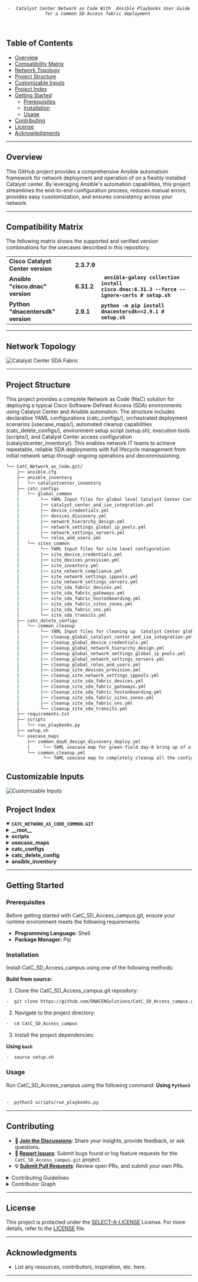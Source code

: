 <p align="center">
	<em><code>-  Catalyst Center Network as Code With  Ansible Playbooks User Guide for a common SD Access fabric deployment </code></em>
</p>
<p align="center"><!-- default option, no dependency badges. -->
</p>
<p align="center">
	<!-- default option, no dependency badges. -->
</p>
<br>



##  Table of Contents

-  [Overview](#Overview )
-  [Compatibility Matrix](#compatibility-matrix )
-  [Network Topology](#network-topology )
- [ Project Structure](#project-structure)
- [ Customizable Inputs](#customizable-inputs)
- [ Project Index](#project-index)
- [ Getting Started](#getting-started)
  - [ Prerequisites](#prerequisites)
  - [ Installation](#installation)
  - [ Usage](#usage)
- [ Contributing](#contributing)
- [ License](#license)
- [ Acknowledgments](#acknowledgments)

---
##  Overview
This GitHub project provides a comprehensive Ansible automatioin framework for network deployment and operation of on a freshly installed Catalyst center. By leveraging Ansible's automation capabilities, this project streamlines the end-to-end configuration process, reduces manual errors, provides easy cusotomization, and ensures consistency across your network.

---
##  Compatibility Matrix
The following matrix shows the supported and verified version combinations for the usecases described in this repository.
			<table>
			<tr>
				<td><b>Cisco Catalyst Center version	</b></td>
				<td><b>2.3.7.9</b></td>
			</tr>
			<tr>
				<td><b>Ansible "cisco.dnac" version</b></td>
				<td><b>6.31.2</b></td>
				<td><b><code> ansible-galaxy collection install cisco.dnac:6.31.3 --force --ignore-certs # setup.sh </code></b></td>
			</tr>
			<tr>
				<td><b>Python "dnacentersdk" version </b></td>
				<td><b>2.9.1</b></td>
				<td><b><code>python -m pip install dnacentersdk==2.9.1 # setup.sh </code></b></td>
			</tr>
			</table>

---
## Network Topology
![Catalyst Center SDA Fabric](images_common/Catc_Common.jpg)

---
##  Project Structure
This project provides a complete Network as Code (NaC) solution for deploying  a typical Cisco Software-Defined Access (SDA) environments using Catalyst Center and Ansible automation. The structure includes declarative YAML configurations (catc_configs/), orchestrated deployment scenarios (usecase_maps/), automated cleanup capabilities (catc_delete_configs/), environment setup script (setup.sh), execution tools (scripts/), and Catalyst Center access configuration (catalystcenter_inventory/). This enables network IT teams to achieve repeatable, reliable SDA deployments with full lifecycle management from initial network setup through ongoing operations and decommissioning.

```sh
└── CatC_Network_as_Code.git/
    ├── ansible.cfg
    ├── ansible_inventory
    │   └── catalystcenter_inventory
    ├── catc_configs
    │   └── global_common
    |        └── YAML Input files for global level Catalyst Center Configurations, i.e. ISE Integrations, Global Credentials, Global IP Pools etc. 
    |        |── catalyst_center_and_ise_integration.yml
    |        |── device_credentials.yml
    |        |── devices_discovery.yml
    |        |── network_hierarchy_design.yml
    |        |── network_settings_global_ip_pools.yml
    |        |── network_settings_servers.yml
    |        └── roles_and_users.yml
    │   └── sites_common
    |        └── YAML Input files for site level configuration 
    |        |── site_device_credentials.yml
    |        |── site_devices_provision.yml
    |        |── site_inventory.yml
    |        |── site_network_compliance.yml
    |        |── site_network_settings_ippools.yml
    |        |── site_network_settings_servers.yml
    |        |── site_sda_fabric_devices.yml
    |        |── site_sda_fabric_gateways.yml
    |        |── site_sda_fabric_hostonboarding.yml
    |        |── site_sda_fabric_sites_zones.yml
    | 	     |── site_sda_fabric_vns.yml
    | 	     └── site_sda_transits.yml
    ├── catc_delete_configs
    │   └── common_cleanup
    |        └── YAML Input files for cleaning up  Catalyst Center global and site level configurations
    |        |── cleanup_global_catalyst_center_and_ise_integration.yml
    |        |── cleanup_global_device_credentials.yml
    |        |── cleanup_global_network_hierarchy_design.yml
    |        |── cleanup_global_network_settings_global_ip_pools.yml
    |        |── cleanup_global_network_settings_servers.yml
    |        |── cleanup_global_roles_and_users.yml
    |        |── cleanup_site_devices_provision.yml
    |        |── cleanup_site_network_settings_ippools.yml
    |        |── cleanup_site_sda_fabric_devices.yml
    |        |── cleanup_site_sda_fabric_gateways.yml
    |        |── cleanup_site_sda_fabric_hostonboarding.yml
    |        |── cleanup_site_sda_fabric_sites_zones.yml
    | 	     |── cleanup_site_sda_fabric_vns.yml
    | 	     └── cleanup_site_sda_transits.yml
    ├── requirements.txt
    ├── scripts
    │   └── run_playbooks.py
    ├── setup.sh
    └── usecase_maps
        ├── common_day0_design_discovery_deploy.yml
        |     └── YAML usecase map for green-field day-0 bring up of a common sd-access fabric deployment managed by CatC.
    	└── common_cleanup.yml
              └── YAML usecase map to completely cleanup all the configurations from CatC. 
```

## Customizable Inputs
![Customizable Inputs](images_common/guideline_common.png)

##  Project Index
<details open>
	<summary><b><code>CATC_NETWORK_AS_CODE_COMMON.GIT</code></b></summary>
	<details> <!-- __root__ Submodule -->
		<summary><b>__root__</b></summary>
		<blockquote>
			<table>
			<tr>
				<td><b><a href='https://github.com/DNACENSolutions/NetworkasCode_CVPs/tree/main/nac_common/NaC_1_0_Common/setup.sh'>setup.sh</a></b></td>
				<td><code>-  Setup script to create your python environment and install Catalyst Center Python SDK (dnacentersdk) and Ansible collection (cisco.dnac)</code></td>
			</tr>
			<tr>
				<td><b><a href='https://github.com/DNACENSolutions/NetworkasCode_CVPs/tree/main/nac_common/NaC_1_0_Common/requirements.txt'>requirements.txt</a></b></td>
				<td><code>-  This file contains the required python modules. This file is used by setup.sh script</code></td>
			</tr>
			</table>
		</blockquote>
	</details>
	<details> <!-- scripts Submodule -->
		<summary><b>scripts</b></summary>
		<blockquote>
			<table>
			<tr>
				<td><b><a href='https://github.com/DNACENSolutions/NetworkasCode_CVPs/tree/main/nac_common/NaC_1_0_Common/scripts/run_playbooks.py'>run_playbooks.py</a></b></td>
				<td><code>-  This Python tool is to run the Ansible playbooks with Inputs files preprogrammed in the usecase_maps files. The Tools lets you choose option to Validate the input, Execute the playbook or do both. Further it gives option for user to run the Catalyst Center Configuration usecases individually, or in a sub-group of usecase , or all the usecase in the order specified in the input file selected from usecase_maps directory.</code></td>
			</tr>
			</table>
		</blockquote>
	</details>
	<details> <!-- usecase_maps Submodule -->
		<summary><b>usecase_maps </b></summary>
		<blockquote>
			<table>
			<tr>
			    <td><b><a href='https://github.com/DNACENSolutions/NetworkasCode_CVPs/tree/main/nac_common/NaC_1_0_Common/usecase_maps/common_day0_design_discovery_deploy.yml'>common_day0_design_discovery_deploy.yml</a></b></td>
                <td> - This yaml usecase deploys a typical campus fabric. <br> 
				- This usecase consists of 19 operations in below sequence :<br><br>
                #    Step_01_Global RBAC Management <br>
                #    Step_02_Global AAA Integration  <br>
                #    Step_03_Global Device Credetials <br>
                #    Step_04_Global Devices Discovery <br>
                #    Step_05_Global Network Site Hierachy  <br>
                #    Step_06_Global Network Settings (ISE, DHCP, DNS, NTP etc) <br> 
                #    Step_07_Global IP Address Pool allocation <br> 
                #    Step_08_site Device Credetials<br> 
                #    Step_09_site Network Settings <br> 
                #    Step_10_site IP Pool reservation<br> 
                #    Step_11_site Device invenotry roles<br> 
                #    Step_12_site Device provision to site<br> 
                #    Step_13_site Fabric Sites and Zones<br> 
                #    Step_14_site Fabric Transits<br> 
                #    Step_15_site Fabric VNs<br> 
                #    Step_16_site Fabric L2L3 gateways <br>
                #    Step_17_site Fabric Device Deploy - B, C, E <br>
                #    Step_18_site Fabric Edge Host on Boarding <br>
                #    Step_19_site Network Compliance <br>
                </td>
			</tr>
			<tr>
				<td><b><a href='https://github.com/DNACENSolutions/NetworkasCode_CVPs/tree/main/nac_common/NaC_1_0_Common/usecase_maps/common_cleanup.yml'>common_cleanup.yml</a></b></td>
                <td>
                - This yaml usecase completely cleanup all the configurations (global level and site level)  from CatC. <br>
                - This usecase consists of 14 operations in below sequence :<br><br>
                #    Step_01 Cleanup Site Fabric Edge Host on Boarding<br>
                #    Step_02 Cleanup Site Fabric Devices<br>
                #    Step_03 Cleanup Site Fabric L2L3 gateways<br>
                #    Step_04 Cleanup Site Fabric Virtual Networks<br>
                #    Step_05 Cleanup Site Fabric Transits<br>
                #    Step_06 Cleanup Site Fabric Sites and Zones<br>
                #    Step_07 Cleanup Site Provisioned Devices<br>
                #    Step_08 Cleanup Site IP Pool reservation<br>
                #    Step_09 Cleanup Global IP Address Pool allocation<br>
                #    Step_10 Cleanup Global Network Settings (ISE, DHCP, DNS, NTP etc) <br>
                #    Step_11 Cleanup Global Network Site Hierachy <br>
                #    Step_12 Cleanup Global Device Credetials<br>
                #    Step_13 Cleanup Global AAA/ISE Integration <br>
                #    Step_14 Cleanup Global RBAC Management<br>
                </td>
			</tr>
			</table>
		</blockquote>
	</details>
	<details> <!-- catc_configs Submodule -->
		<summary><b>catc_configs</b></summary>
				<blockquote>
					<details>
						<summary><b>global_common</b></summary>
						<blockquote>
							<table>
							<tr>
								<td><b><a href='https://github.com/DNACENSolutions/NetworkasCode_CVPs/tree/main/nac_common/NaC_1_0_Common/catc_configs/global_common/roles_and_users.yml'> roles_and_users.yml </a></b></td>
								<td>
								<code>- This file contains Role-Based Access Control (RBAC) configurations to manage user permissions and roles, which includes : SUPER-ADMIN-ROLE, NETWORK-ADMIN-ROLE, OBSERVER-ROLE and Customized-ROLE.</code><br>
								<code>- This example creates 3 users: <br>
								    one user with NETWORK-ADMIN-ROLE;<br>
								    one user with OBSERVER-ROLE;<br> 
								    one user with ASSURANCE-ROLE (new customized role). <br> 
								</code>
								<code>-  Related Playbook <a href='https://github.com/cisco-en-programmability/catalyst-center-ansible-iac/blob/main/workflows/users_and_roles/README.md'>users_and_roles_playbook</a></code>
								</td>
							</tr>
							<tr>
								<td><b><a href='https://github.com/DNACENSolutions/NetworkasCode_CVPs/tree/main/nac_common/NaC_1_0_Common/catc_configs/global_common/catalyst_center_and_ise_integration.yml'> catalyst_center_and_ise_integrat.yml </a></b></td>
								<td>
								-  This file contains configurations to integrates ISE with Catalyst Center and adds external AAA servers to Catalyst Center.<br> 
								-  This example integrates ISE server with Catalyst Center. <br> 
								<code>-  Related Playbook <a href='https://github.com/cisco-en-programmability/catalyst-center-ansible-iac/blob/main/workflows/ise_radius_integration/README.md'>catalyst_center_and_ise_integra_playbook</a></code>
								</td>
							</tr>
							<tr>
								<td><b><a href='https://github.com/DNACENSolutions/NetworkasCode_CVPs/tree/main/nac_common/NaC_1_0_Common/catc_configs/global_common/device_credentials.yml'> device_credentials.yml </a></b></td>
								<td>
								-  This file contains  to organize and manage network device credentials, including creating, applying, and updating them during deployment or maintenance. <br>
								-  This example configures cli-credential, snmp-v3 credential and https credential(s) for devices. <br> 
								<code>-  Related Playbook <a href='https://github.com/cisco-en-programmability/catalyst-center-ansible-iac/blob/main/workflows/device_credentials/README.md'>device_credentials_playbook</a></code>
								</td>
							</tr>
							<tr>
								<td><b><a href='https://github.com/DNACENSolutions/NetworkasCode_CVPs/tree/main/nac_common/NaC_1_0_Common/catc_configs/global_common/devices_discovery.yml'> devices_discovery.yml </a></b></td>
								<td>
								-  This file contains configurations required to discover network devices and add them to the inventory.<br> 
								-  This example discovers devices via ip address range(s) <br> 
								<code>-  Related Playbook <a href='https://github.com/cisco-en-programmability/catalyst-center-ansible-iac/blob/main/workflows/device_credentials/README.md'>device_credentials_playbook</a></code>
								</td>
							</tr>
							<tr>
								<td><b><a href='https://github.com/DNACENSolutions/NetworkasCode_CVPs/tree/main/nac_common/NaC_1_0_Common/catc_configs/global_common/network_hierarchy_design.yml'> network_hierarchy_design.yml </a></b></td>
								<td>
								<code>-  This file contains configurations to create a network hierarchy that represents network's geographical locations.</code><br>
								<code>-  This example creates a network hierachy including areas, buildings and floors.  </code><br>
								<code>-  Related Playbook <a href='https://github.com/cisco-en-programmability/catalyst-center-ansible-iac/blob/main/workflows/site_hierarchyy/README.md'>site_hierarchy_playbook</a></code>
								</td>
							</tr>
							<tr>
								<td><b><a href='https://github.com/DNACENSolutions/NetworkasCode_CVPs/tree/main/nac_common/NaC_1_0_Common/catc_configs/global_common/network_settings_servers.yml'> network_settings_servers.yml </a></b></td>
								<td><code>
								-  This file contains configurations of global level Network Settings .<br>
								-  This example configures following servers in network settings:  dns_server, dhcp_server, ntp_server, network_AAA, client_and_endpoint_AAA, snmp_server, syslog_server, netflow_collector, wired_data_collection, and wireless_telemetry. <br>
								</code>
                                <code>-  Related Playbook <a href='https://github.com/cisco-en-programmability/catalyst-center-ansible-iac/blob/main/workflows/network_settings/README.md'>network_settings_playbook</a></code></td>
							</tr>
							<tr>
								<td><b><a href='https://github.com/DNACENSolutions/NetworkasCode_CVPs/tree/main/nac_common/NaC_1_0_Common/catc_configs/global_common/network_settings_global_ip_pools.yml'> network_settings_global_ip_pools.yml </a></b></td>
								<td><code>
								-  This file contains configurations of global level IP Pools.<br>
								-  This example configures following global IP Pools: AP_POOL, Extended_Node_POOl, LAN_AUTOMATION_POOL, Multicast_POOL, L3_BORDER_HANDOFF_POOL, WIRED_CLIENT_POOL, and WIRELESS_CLIENT_POOL. <br>
								</code>
                                <code>-  Related Playbook <a href='https://github.com/cisco-en-programmability/catalyst-center-ansible-iac/blob/main/workflows/network_settings/README.md'>network_settings_playbook</a></code></td>
							</tr>
							</table>
						</blockquote>
					</details>
					<details>
						<summary><b>site_common</b></summary>
						<blockquote>
							<table>
							<tr>
								<td><b><a href='https://github.com/DNACENSolutions/NetworkasCode_CVPs/tree/main/nac_common/NaC_1_0_Common/catc_configs/sites_common/sanjose/site_device_credentials.yml'> site_device_credentials.yml </a></b></td>
								<td><code>
								-  This file contains configuration to organize and manage network device credentials, including creating, applying, and updating them during deployment or maintenance. <br>
								-  This example assigns credentials to the sites.
								</code></td>
								<td><code>-  Related Playbook <a href='https://github.com/cisco-en-programmability/catalyst-center-ansible-iac/blob/main/workflows/device_credentials/README.md'>device_credentials_playbook</a></code></td>
							</tr>
							<tr>
								<td><b><a href='https://github.com/DNACENSolutions/NetworkasCode_CVPs/tree/main/nac_common/NaC_1_0_Common/catc_configs/sites_common/sanjose/site_network_settings_servers.yml'> site_network_settings_servers.yml </a></b></td>
								<td><code>
								-  This file contains configurations of Network Settings and IP Pools (GLobal/Sites). <br>
								-  This example configures site-level network settings. <br>
								</code></td>
								<td><code>-  Related Playbook <a href='https://github.com/cisco-en-programmability/catalyst-center-ansible-iac/blob/main/workflows/network_settings/README.md'>network_settings_playbook</a></code></td>
							</tr>
							<tr>
								<td><b><a href='https://github.com/DNACENSolutions/NetworkasCode_CVPs/tree/main/nac_common/NaC_1_0_Common/catc_configs/sites_common/sanjose/site_network_settings_ippools.yml'> site_network_settings_ippools.yml </a></b></td>
								<td><code>
								-  This file contains configurations of Network Settings and IP Pools (GLobal/Sites). <br>
								-  This example configures site-level ip pools. <br>
								</code></td>
								<td><code>-  Related Playbook <a href='https://github.com/cisco-en-programmability/catalyst-center-ansible-iac/blob/main/workflows/network_settings/README.md'>network_settings_playbook</a></code></td>
							</tr>
							<tr>
								<td><b><a href='https://github.com/DNACENSolutions/NetworkasCode_CVPs/tree/main/nac_common/NaC_1_0_Common/catc_configs/sites_common/sanjose/site_inventory.yml'> site_inventory.yml </a></b></td>
								<td><code>
								-  This file contains configuration related to various inventory management tasks within your network, such as adding devices, assigning devices to sites, provisioning, updating devices, resyncing  devices, changing device roles, and deleting devices from the inventory. <br>
								-  This example assigns inventory role to all devices - ACCESS, CORE, DISTRIBUTION, BORDER ROUTER. 
								</code></td>
								<td><code>-  Related Playbook <a href='https://github.com/cisco-en-programmability/catalyst-center-ansible-iac/blob/main/workflows/inventory/README.md'>inventory_playbook</a></code></td>
							</tr>
							<tr>
								<td><b><a href='https://github.com/DNACENSolutions/NetworkasCode_CVPs/tree/main/nac_common/NaC_1_0_Common/catc_configs/sites_common/sanjose/site_devices_provision.yml'> site_devices_provision.yml </a></b></td>
								<td><code>
								-  This file contains configurations related to device provisioning, such as assigning device to sites, provisioning, reprovisioning and deleting provisioned devices in Catalyst Center inventory. <br> 
								-  This example assigns devices to sites and provision all the devices
								</code></td>
								<td><code>-  Related Playbook <a href='https://github.com/cisco-en-programmability/catalyst-center-ansible-iac/blob/main/workflows/provision/README.md'>provision_playbook</a></code></td>
							</tr>
							<tr>
								<td><b><a href='https://github.com/DNACENSolutions/NetworkasCode_CVPs/tree/main/nac_common/NaC_1_0_Common/catc_configs/sites_common/sanjose/site_sda_fabric_sites_zones.yml'> site_sda_fabric_sites_zones.yml </a></b></td>
								<td><code>
								-  This file contains configuration required to create fabric sites. <br>
								-  This example creates one fabric sites and one fabric zone with closed-authetication profile <br> 
								</code></td>
								<td><code>-  Related Playbook <a href='https://github.com/cisco-en-programmability/catalyst-center-ansible-iac/blob/main/workflows/sda_fabric_sites_zones/README.md'>sda_fabric_sites_zones_playbook</a></code></td>
							</tr>
							<tr>
								<td><b><a href='https://github.com/DNACENSolutions/NetworkasCode_CVPs/tree/main/nac_common/NaC_1_0_Common/catc_configs/sites_common/sanjose/site_sda_transits.yml'> sda_fabric_transits.yml </a></b></td>
								<td><code>
								-  This file contains configuration required to create fabric transits - IP transit or SDA transit. <br>
								-  This example creates two IP transits for sda fabric site. br> 
								</code></td>
								<td><code>-  Related Playbook <a href='https://github.com/cisco-en-programmability/catalyst-center-ansible-iac/blob/main/workflows/sda_fabric_transits/README.md'>sda_fabric_transits</a></code></td>
							</tr>
							<tr>
								<td><b><a href='https://github.com/DNACENSolutions/NetworkasCode_CVPs/tree/main/nac_common/NaC_1_0_Common/catc_configs/sites_common/sanjose/site_sda_fabric_vns.yml'> site_sda_fabric_vns.yml </a></b></td>
								<td><code>
								-  This file contains configurations required to assign VNs (virtual networks) to Fabric sites.<br>
								-  This example assigns multiple VNs to fabric sites and zones. 
								</code></td>
                                <td><code>-  Related Playbook <a href='https://github.com/cisco-en-programmability/catalyst-center-ansible-iac/blob/main/workflows/sda_virtual_networks_l2_l3_gateways/README.md'>sda_virtual_networks_l2_l3_gateways_playbook</a></code></td>
							</tr>
							<tr>
								<td><b><a href='https://github.com/DNACENSolutions/NetworkasCode_CVPs/tree/main/nac_common/NaC_1_0_Common/catc_configs/sites_common/sanjose/site_sda_fabric_gateways.yml'> site_sda_fabric_gateways.yml </a></b></td>
								<td><code>
								-  This file contains configurations required to assign L2 and L3 gateways to Fabric sites.<br>
								-  This example assigns multiple L3 Gateways to fabric sites and zones.
								</code></td>
                                <td><code>-  Related Playbook <a href='https://github.com/cisco-en-programmability/catalyst-center-ansible-iac/blob/main/workflows/sda_virtual_networks_l2_l3_gateways/README.md'>sda_virtual_networks_l2_l3_gateways_playbook</a></code></td>
							</tr>
							<tr>
								<td><b><a href='https://github.com/DNACENSolutions/NetworkasCode_CVPs/tree/main/nac_common/NaC_1_0_Common/catc_configs/sites_common/sanjose/site_sda_fabric_devices.yml'> site_sda_fabric_devices.yml </a></b></td>
								<td><code>
								-  This file contains configurations related to fabric device roles, such as assigning and managing device roles (Control Plane Node, Edge Node, Border Node, Wireless Controller) within the SDA fabric.<br>
								-  This file also contains configuration of border settings for Layer 2 and Layer 3 handoffs. <br> 
								-  This example assigns one collocated BORDER/CP with IP Transit to the fabric. It also assign one EDGE to a fabric site, and assigns the other EDGE to a fabric zone. <br><br>
								⚠️ Performance Consideration:<br>
								-  If deployments contains multiple fabric sites, when constructing Yaml, putting all devices as one list under the same fabric site or zone  will generate one single fabric task for all devices in the same fabric. This will speed up the fabric deployment processes. <br>
								✏️ Example Yaml ( 2 fabric sites )<br>
								fabric_devices_details::<br>
								# Add all devices as one list under first fabric site  <br>
								- fabric_devices: <br>
								 &emsp; &emsp; fabric_name: "scale_fabric_1"<br> 
								 &emsp; &emsp;   device_config: <br> 
								 &emsp; &emsp;  - device_ip: <br>
								 &emsp; &emsp; &emsp;  device_roles: [CONTROL_PLANE_NODE, BORDER_NODE] <br>
								 &emsp;  &emsp; - device_ip: <br>
								 &emsp; &emsp;  &emsp; device_roles: [EDGE_NODE]<br>
								 &emsp; &emsp;  &emsp; ..... <br>
								 &emsp;  &emsp; - device_ip: <br>
								 &emsp; &emsp;  &emsp; device_roles: [EDGE_NODE]<br><br> 
								⚠️ Dependancy Consideration:<br>
								-  If deployments contains fabric sites which have fabric zones enabled, when constructing Yaml, construct fabric site with Border and CP before constructing fabric zone.  <br>
								✏️ Example Yaml ( 1 fabric sites with 1 child fabric zone )<br>
								fabric_devices_details::<br>
								# First Fabric site  <br>
								- fabric_devices: <br>
								 &emsp; &emsp; fabric_name: "fabric_site"<br> 
								 &emsp; &emsp;   device_config: <br> 
								 &emsp; &emsp;  - device_ip: <br>
								 &emsp; &emsp; &emsp;  device_roles: [CONTROL_PLANE_NODE, BORDER_NODE] <br>
								 &emsp;  &emsp; - device_ip: <br>
								 &emsp; &emsp;  &emsp; device_roles: [EDGE_NODE]<br>
								 &emsp; &emsp;  &emsp; ..... <br>
								# Second Fabric zone  <br>
								- fabric_devices: <br>
								 &emsp; fabric_name: "fabric_zone"<br> 
								 &emsp; device_config: <br> 
								 &emsp; - device_ip: <br>
								 &emsp; &emsp; device_roles: [EDGE_NODE]<br>
								 &emsp; &emsp;   &emsp; ..... <br> 
								</code></td>
								<td><code>-  Related Playbook <a href='https://github.com/cisco-en-programmability/catalyst-center-ansible-iac/blob/main/workflows/sda_fabric_device_roles/README.md'>sda_fabric_device_roles_playbook</a></code></td>
							</tr>
							<tr>
								<td><b><a href='https://github.com/DNACENSolutions/NetworkasCode_CVPs/tree/main/nac_common/NaC_1_0_Common/catc_configs/sites_common/sanjose/site_sda_fabric_hostonboarding.yml'> site_sda_fabric_hostonboarding.yml </a></b></td>
								<td><code>
								-  This file contains configurations for host onboarding operations, such as add, update, and delete port assignments and port channels for network devices.<br> 
								-  This example configures host onboarding on mulitple ports on a fabric edge. <br><br>
								⚠️ Scale Consideration:<br>
								CatC 2.3.7.9 RAPI for host onboarding supports max 400 ports per payload. Yaml needs to be constructed in blocks where each block contains up to 400 ports.<br><br>
								</code></td>
								<td><code>-  Related Playbook <a href='https://github.com/cisco-en-programmability/catalyst-center-ansible-iac/blob/main/workflows/sda_hostonboarding/README.md'>sda_hostonboarding_playbook</a></code></td>
							</tr>
							<tr>
								<td><b><a href='https://github.com/DNACENSolutions/NetworkasCode_CVPs/tree/main/nac_common/NaC_1_0_Common/catc_configs/sites_common/sanjose/site_network_compliance.yml'> site_network_compliance.yml </a></b></td>
								<td><code>
								-  This file contains configuration related to management of device compliance within your network. <br>
								-  This example performs compliance check on multiple fabric devices.  
								</code></td>
								<td><code>-  Related Playbook <a href='https://github.com/cisco-en-programmability/catalyst-center-ansible-iac/blob/main/workflows/network_compliance/README.md'>network_compliance_playbook</a></code></td>
							</tr>
							</table>
						</blockquote>
					</details>
		</blockquote>
	</details>
	<details> <!-- catc_delete_config Submodule -->
    <summary><b>catc_delete_config</b></summary>
    <blockquote>
        <details>
            <summary><b>common_cleanup</b></summary>
            <blockquote>
                <table>
				<tr><code>
                -  These YAML files are used to automate the cleanup and rollback of all Catalyst Center global and site-level configurations, ensuring a clean state for redeployment or decommissioning.
				</code></tr>
                <tr>
                    <td><b><a href='https://github.com/DNACENSolutions/NetworkasCode_CVPs/tree/main/nac_common/NaC_1_0_Common/catc_delete_configs/common_cleanup/cleanup_site_sda_fabric_hostonboarding.yml'>cleanup_site_sda_fabric_hostonboarding.yml</a></b></td>
                    <td><code>
                    -  This file contains configurations to remove port and host assignments.<br>
                    -  Deletes all host onboarding configurations for the SDA fabric site.<br><br>
					⚠️ Configuration Tips: <br> 
					- Remove all port assignments on a device <br>
					&emsp; This will delete all port assignments on the device via a single RAPI request<br>
  					&emsp;  ✏️  Example Yaml: <br> 
					&emsp;  - ip_address: 100.0.2.3<br>
  					&emsp; &emsp;  fabric_site_name_hierarchy: Global/USA/California/SAN JOSE<br>
  					- Remove specific port assignment(s) on a device <br>
					  &emsp; This will delete  port assignments one port at a time via multiple RAPI requests<br>
  					  &emsp;  ✏️  Example Yaml: <br> 
					  &emsp;   - ip_address: 100.0.2.3<br>
					  &emsp; &emsp;        fabric_site_name_hierarchy: Global/USA/California/SAN JOSE<br>
					  &emsp; &emsp;        port_assignments:<br>
					  &emsp; &emsp;         - interface_name: "TenGigabitEthernet1/0/1"<br>
					  &emsp; &emsp;         - interface_name: "TenGigabitEthernet1/0/2"<br>
                    </code></td>
                    <td><code>-  Related Playbook <a href='https://github.com/cisco-en-programmability/catalyst-center-ansible-iac/blob/main/workflows/sda_hostonboarding/README.md'>sda_hostonboarding_playbook</a></code></td>
                </tr>
                <tr>
                    <td><b><a href='https://github.com/DNACENSolutions/NetworkasCode_CVPs/tree/main/nac_common/NaC_1_0_Common/catc_delete_configs/common_cleanup/cleanup_site_sda_fabric_devices.yml'>cleanup_site_sda_fabric_devices.yml</a></b></td>
                    <td><code>
                    -  This file contains configurations to remove fabric device configurations.<br>
                    -  This example deletes all SDA fabric device roles and assignments for the site.<br><br>
					⚠️ Configuration Tips: <br> 
					- If deployments contains both fabric sites and zones:<br>
					 &emsp; First, delete fabric edges from fabric zone <br>
					 &emsp; Then, delete fabric edges, borders and CPs from parent fabric site  <br>
  					 &emsp;  ✏️  Example Yaml: <br>
					 &emsp;  - fabric_devices:<br>
      				 &emsp;  &emsp; fabric_name: Global/USA/California/SAN JOSE/BLD23 # Fabric zone<br>
      				 &emsp;  &emsp; device_config:<br>
			         &emsp;  &emsp; - device_ip:  100.0.2.4 # Edge in Fabric Zone<br>
					 &emsp;  - fabric_devices:<br>
      				 &emsp;  &emsp; fabric_name: Global/USA/California/SAN JOSE        # Fabric sie<br>
      				 &emsp;  &emsp; device_config:<br>
			         &emsp;  &emsp; - device_ip: 100.0.2.3 # Edge in Fabric Site<br>
			         &emsp;  &emsp; - device_ip: 100.0.2.2 # Border/CP in Fabric Site <br>
                    </code></td>
                    <td><code>-  Related Playbook <a href='https://github.com/cisco-en-programmability/catalyst-center-ansible-iac/blob/main/workflows/sda_fabric_device_roles/README.md'>sda_fabric_device_roles_playbook</a></code></td>
                </tr>
                <tr>
                    <td><b><a href='https://github.com/DNACENSolutions/NetworkasCode_CVPs/tree/main/nac_common/NaC_1_0_Common/catc_delete_configs/common_cleanup/cleanup_site_sda_fabric_gateways.yml'>cleanup_site_sda_fabric_gateways.yml</a></b></td>
                    <td><code>
                    -  This file contains configurations to clean up gateway assignments.<br>
                    -  This example removes all L2/L3 gateways from the SDA fabric site.<br><br>
					⚠️ Configuration Tips: <br> 
					- If deployments contains both fabric sites and zones:<br>
					 &emsp; First, delete anycast gateways from fabric zone <br>
					 &emsp; Then, delete anycast gateways from parent fabric site  <br>
  					 &emsp;  ✏️  Example Yaml: <br>
					 &emsp;   - anycast_gateways:<br>
      				 &emsp;  &emsp; - vn_name: "Customer_VN_1"<br>
      				 &emsp;  &emsp; &emsp;  ip_pool_name: "Wired_Clients" <br>
      				 &emsp;  &emsp; &emsp; fabric_site_location:<br>
			         &emsp;  &emsp; &emsp; - site_name_hierarchy: Global/USA/California/SAN JOSE/BLD23<br>
			         &emsp;  &emsp; &emsp; - fabric_type: "fabric_zone"<br>
      				 &emsp;  &emsp; - vn_name: "Customer_VN_1"<br>
      				 &emsp;  &emsp; &emsp; ip_pool_name: "Wired_Clients" <br>
      				 &emsp;  &emsp; &emsp; fabric_site_location:<br>
			         &emsp;  &emsp; &emsp; - site_name_hierarchy: Global/USA/California/SAN JOSE<br>
			         &emsp;  &emsp; &emsp; - fabric_type: "fabric_site"<br>
                    </code></td>
                    <td><code>-  Related Playbook <a href='https://github.com/cisco-en-programmability/catalyst-center-ansible-iac/blob/main/workflows/sda_virtual_networks_l2_l3_gateways/README.md'>sda_virtual_networks_l2_l3_gateways_playbook</a></code></td>
                </tr>
                <tr>
                    <td><b><a href='https://github.com/DNACENSolutions/NetworkasCode_CVPs/tree/main/nac_common/NaC_1_0_Common/catc_delete_configs/common_cleanup/cleanup_site_sda_fabric_vns.yml'>cleanup_site_sda_fabric_vns.yml</a></b></td>
                    <td><code>
                    -  This file contains configurations to remove VN assignments and configurations.<br>
                    -  This example deletes all virtual networks (VNs) from the SDA fabric site.
                    </code></td>
                    <td><code>-  Related Playbook <a href='https://github.com/cisco-en-programmability/catalyst-center-ansible-iac/blob/main/workflows/sda_virtual_networks_l2_l3_gateways/README.md'>sda_virtual_networks_l2_l3_gateways_playbook</a></code></td>
                </tr>
                <tr>
                    <td><b><a href='https://github.com/DNACENSolutions/NetworkasCode_CVPs/tree/main/nac_common/NaC_1_0_Common/catc_delete_configs/common_cleanup/cleanup_site_sda_transits.yml'>cleanup_site_sda_transits.yml</a></b></td>
                    <td><code>
                    -  This file contains configurations to clean up transit configurations.<br>
                    -  This example removes all SDA fabric transits (IP or SDA) from the site.
                    </code></td>
                    <td><code>-  Related Playbook <a href='https://github.com/cisco-en-programmability/catalyst-center-ansible-iac/blob/main/workflows/sda_fabric_transits/README.md'>sda_fabric_transits_playbook</a></code></td>
                </tr>
                <tr>
                    <td><b><a href='https://github.com/DNACENSolutions/NetworkasCode_CVPs/tree/main/nac_common/NaC_1_0_Common/catc_delete_configs/common_cleanup/cleanup_site_sda_fabric_sites_zones.yml'>cleanup_site_sda_fabric_sites_zones.yml</a></b></td>
                    <td><code>
                    -  This file contains configurations to clean up fabric site and zone definitions.<br>
                    -  This example removes all SDA fabric sites and zones.
                    </code></td>
                    <td><code>-  Related Playbook <a href='https://github.com/cisco-en-programmability/catalyst-center-ansible-iac/blob/main/workflows/sda_fabric_sites_zones/README.md'>sda_fabric_sites_zones_playbook</a></code></td>
                </tr>
                <tr>
                    <td><b><a href='https://github.com/DNACENSolutions/NetworkasCode_CVPs/tree/main/nac_common/NaC_1_0_Common/catc_delete_configs/common_cleanup/cleanup_site_devices_provision.yml'>cleanup_site_devices_provision.yml</a></b></td>
                    <td><code>
                    -  This file contains configurations to remove all device provisioning data.<br>
                    -  This example deletes device provisioning configurations for the site.
                    </code></td>
                    <td><code>-  Related Playbook <a href='https://github.com/cisco-en-programmability/catalyst-center-ansible-iac/blob/main/workflows/provision/README.md'>provision_playbook</a></code></td>
                </tr>
                <tr>
                    <td><b><a href='https://github.com/DNACENSolutions/NetworkasCode_CVPs/tree/main/nac_common/NaC_1_0_Common/catc_delete_configs/common_cleanup/cleanup_site_network_settings_ippools.yml'>cleanup_site_network_settings_ippools.yml</a></b></td>
                    <td><code>
                    -  This file contains configurations to remove IP address allocations at the site level.<br>
                    -  This example deletes all site-level IP pools.
                    </code></td>
                    <td><code>-  Related Playbook <a href='https://github.com/cisco-en-programmability/catalyst-center-ansible-iac/blob/main/workflows/network_settings/README.md'>network_settings_playbook</a></code></td>
                </tr>
                <tr>
                    <td><b><a href='https://github.com/DNACENSolutions/NetworkasCode_CVPs/tree/main/nac_common/NaC_1_0_Common/catc_delete_configs/common_cleanup/cleanup_global_network_settings_global_ip_pools.yml'>cleanup_global_network_settings_global_ip_pools.yml</a></b></td>
                    <td><code>
                    -  This file contains configurations to remove global IP address allocations.<br>
                    -  This example deletes all global IP pools configured in Catalyst Center.
                    </code></td>
                    <td><code>-  Related Playbook <a href='https://github.com/cisco-en-programmability/catalyst-center-ansible-iac/blob/main/workflows/network_settings/README.md'>network_settings_playbook</a></code></td>
                </tr>
                <tr>
                    <td><b><a href='https://github.com/DNACENSolutions/NetworkasCode_CVPs/tree/main/nac_common/NaC_1_0_Common/catc_delete_configs/common_cleanup/cleanup_global_network_settings_servers.yml'>cleanup_global_network_settings_servers.yml</a></b></td>
                    <td><code>
                    -  This file contains configurations to clean up global server settings.<br>
                    -  This example removes all global network servers (DNS, DHCP, NTP, etc.) from Catalyst Center.
                    </code></td>
                    <td><code>-  Related Playbook <a href='https://github.com/cisco-en-programmability/catalyst-center-ansible-iac/blob/main/workflows/network_settings/README.md'>network_settings_playbook</a></code></td>
                </tr>
                <tr>
                    <td><b><a href='https://github.com/DNACENSolutions/NetworkasCode_CVPs/tree/main/nac_common/NaC_1_0_Common/catc_delete_configs/common_cleanup/cleanup_global_network_hierarchy_design.yml'>cleanup_global_network_hierarchy_design.yml</a></b></td>
                    <td><code>
                    -  This file contains configurations to remove all site and location definitions.<br>
                    -  This example cleans up the global network site hierarchy.
                    </code></td>
                    <td><code>-  Related Playbook <a href='https://github.com/cisco-en-programmability/catalyst-center-ansible-iac/blob/main/workflows/site_hierarchy/README.md'>site_hierarchy_playbook</a></code></td>
                </tr>
                <tr>
                    <td><b><a href='https://github.com/DNACENSolutions/NetworkasCode_CVPs/tree/main/nac_common/NaC_1_0_Common/catc_delete_configs/common_cleanup/cleanup_global_device_credentials.yml'>cleanup_global_device_credentials.yml</a></b></td>
                    <td><code>
                    -  This file contains configurations to remove all global device authentication data.<br>
                    -  This example deletes global device credentials from Catalyst Center.
                    </code></td>
                    <td><code>-  Related Playbook <a href='https://github.com/cisco-en-programmability/catalyst-center-ansible-iac/blob/main/workflows/device_credentials/README.md'>device_credentials_playbook</a></code></td>
                </tr>
                <tr>
                    <td><b><a href='https://github.com/DNACENSolutions/NetworkasCode_CVPs/tree/main/nac_common/NaC_1_0_Common/catc_delete_configs/common_cleanup/cleanup_global_catalyst_center_and_ise_integration.yml'>cleanup_global_catalyst_center_and_ise_integration.yml</a></b></td>
                    <td><code>
                    -  This file contains configurations to clean up global AAA/ISE integration settings.<br>
                    -  This example removes ISE integration and external AAA servers from Catalyst Center.
                    </code></td>
                    <td><code>-  Related Playbook <a href='https://github.com/cisco-en-programmability/catalyst-center-ansible-iac/blob/main/workflows/ise_radius_integration/README.md'>ise_radius_integration_playbook</a></code></td>
                </tr>
                <tr>
                    <td><b><a href='https://github.com/DNACENSolutions/NetworkasCode_CVPs/tree/main/nac_common/NaC_1_0_Common/catc_delete_configs/common_cleanup/cleanup_global_roles_and_users.yml'>cleanup_global_roles_and_users.yml</a></b></td>
                    <td><code>
                    -  This file contains configurations to reset RBAC to default.<br>
                    -  This example deletes all custom roles and users from Catalyst Center.
                    </code></td>
                    <td><code>-  Related Playbook <a href='https://github.com/cisco-en-programmability/catalyst-center-ansible-iac/blob/main/workflows/users_and_roles/README.md'>users_and_roles_playbook</a></code></td>
                </tr>
                </table>
            </blockquote>
        </details>
    </blockquote>
</details>
	<details> <!-- ansible_inventory Submodule -->
		<summary><b>ansible_inventory</b></summary>
		<blockquote>
			<details>
				<summary><b>catalystcenter_inventory</b></summary>
				<blockquote>
					<table>
					<tr>
						<td><b><a href='https://bitbucket-eng-sjc1.cisco.com/bitbucket/users/yubsong/repos/sol_networkac/browse/nac_healthcare_sda/NaC_1_0_Healthcare_SDA/ansible_inventory/catalystcenter_inventory/hosts.yml'>hosts.yml</a></b></td>
						<td><code>
						❯ This is a sample Host file to be created for your Catalyst Center to be able to run the existing playbooks.<br>
						✏️ Sample Inventory file <br>
							---<br>
							catalyst_center_hosts:<br>
							&emsp;	hosts:<br>
							&emsp; &emsp; any_hostname:<br>
            				&emsp; &emsp;  &emsp;	catalyst_center_password: Catalyst Center Credentials password<br>
            				&emsp; &emsp; &emsp;		  catalyst_center_host: Catalyst Center Host IP address Reachable fron ansible server <br>
            				&emsp; &emsp; &emsp;		  catalyst_center_port: 443<br>
            				&emsp; &emsp; &emsp;		  catalyst_center_timeout: 60 <br>
            				&emsp; &emsp; &emsp;		  catalyst_center_api_task_timeout: 1200<br>
            				&emsp; &emsp; &emsp;		  catalyst_center_username: Catalyst Center Credentials username<br>
            				&emsp; &emsp; &emsp;		  catalyst_center_version: Catalyst Center Release. (i.e. 2.3.7.9)<br>
            				&emsp; &emsp; &emsp;	  	  catalyst_center_verify: false<br>
            				&emsp; &emsp; &emsp;		  catalyst_center_debug: true<br>
            				&emsp; &emsp; &emsp;		  catalyst_center_log_level: DEBUG<br>
            				&emsp; &emsp; &emsp;		  catalyst_center_log: true<br>
            				&emsp; &emsp; &emsp;		  catalyst_center_log_append: true<br>
            				&emsp; &emsp; &emsp;		  catalyst_center_log_file_path: log file location. (i.e.catc_logs) <br><br>
						</code></td>
					</tr>
					</table>
				</blockquote>
			</details>
		</blockquote>
	</details>

---
##  Getting Started

###  Prerequisites

Before getting started with CatC_SD_Access_campus.git, ensure your runtime environment meets the following requirements:

- **Programming Language:** Shell
- **Package Manager:** Pip


###  Installation

Install CatC_SD_Access_campus using one of the following methods:

**Build from source:**

1. Clone the CatC_SD_Access_campus.git repository:
```sh
-  git clone https://github.com/DNACENSolutions/CatC_SD_Access_campus.git
```

2. Navigate to the project directory:
```sh
-  cd CatC_SD_Access_campus
```

3. Install the project dependencies:


**Using `bash`** &nbsp; [<img align="center" src="" />]()

```sh
-  source setup.sh
```

###  Usage
Run CatC_SD_Access_campus using the following command:
**Using `Python3`** &nbsp; [<img align="center" src="" />]()

```sh
-  python3 scripts/run_playbooks.py
```
---

##  Contributing

- **💬 [Join the Discussions](https://github.com/DNACENSolutions/CatC_SD_Access_campus.git/discussions)**: Share your insights, provide feedback, or ask questions.
- **🐛 [Report Issues](https://github.com/DNACENSolutions/CatC_SD_Access_campus.git/issues)**: Submit bugs found or log feature requests for the `CatC_SD_Access_campus.git` project.
- **💡 [Submit Pull Requests](https://github.com/DNACENSolutions/CatC_SD_Access_campus.git/blob/main/CONTRIBUTING.md)**: Review open PRs, and submit your own PRs.

<details closed>
<summary>Contributing Guidelines</summary>

1. **Fork the Repository**: Start by forking the project repository to your github account.
2. **Clone Locally**: Clone the forked repository to your local machine using a git client.
   ```sh
   git clone https://github.com/DNACENSolutions/CatC_SD_Access_campus.git
   ```
3. **Create a New Branch**: Always work on a new branch, giving it a descriptive name.
   ```sh
   git checkout -b new-feature-x
   ```
4. **Make Your Changes**: Develop and test your changes locally.
5. **Commit Your Changes**: Commit with a clear message describing your updates.
   ```sh
   git commit -m 'Implemented new feature x.'
   ```
6. **Push to github**: Push the changes to your forked repository.
   ```sh
   git push origin new-feature-x
   ```
7. **Submit a Pull Request**: Create a PR against the original project repository. Clearly describe the changes and their motivations.
8. **Review**: Once your PR is reviewed and approved, it will be merged into the main branch. Congratulations on your contribution!
</details>

<details closed>
<summary>Contributor Graph</summary>
<br>
<p align="left">
   <a href="https://github.com{/DNACENSolutions/CatC_SD_Access_campus.git/}graphs/contributors">
      <img src="https://contrib.rocks/image?repo=DNACENSolutions/CatC_SD_Access_campus.git">
   </a>
</p>
</details>

---

##  License

This project is protected under the [SELECT-A-LICENSE](https://choosealicense.com/licenses) License. For more details, refer to the [LICENSE](https://choosealicense.com/licenses/) file.

---

##  Acknowledgments

- List any resources, contributors, inspiration, etc. here.

---
